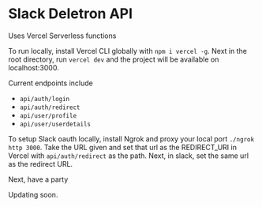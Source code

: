# Slack Deletron API

Uses Vercel Serverless functions

To run locally, install Vercel CLI globally with `npm i vercel -g`. Next in the root directory, run `vercel dev` and the project will be available on localhost:3000.

Current endpoints include

- `api/auth/login`
- `api/auth/redirect`
- `api/user/profile`
- `api/user/userdetails`

To setup Slack oauth locally, install Ngrok and proxy your local port `./ngrok http 3000`.
Take the URL given and set that url as the REDIRECT_URI in Vercel with `api/auth/redirect` as the path.
Next, in slack, set the same url as the redirect URL.

Next, have a party

Updating soon.
